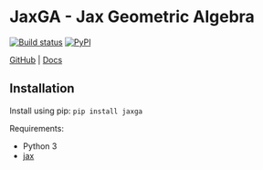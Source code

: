 # JaxGA - Jax Geometric Algebra
[![Build status](https://github.com/RobinKa/jaxga/workflows/Build%20Test%20Publish/badge.svg)](https://github.com/RobinKa/jaxga/actions) [![PyPI](https://badge.fury.io/py/jaxga.svg)](https://badge.fury.io/py/jaxga)

[GitHub](https://github.com/RobinKa/jaxga) | [Docs](https://robinka.github.io/jaxga)

## Installation
Install using pip: `pip install jaxga`

Requirements:
- Python 3
- [jax](https://github.com/google/jax)
